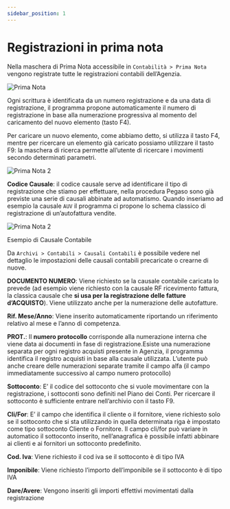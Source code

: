 ```yaml
---
sidebar_position: 1
---
```


# Registrazioni in prima nota

Nella maschera di Prima Nota accessibile in `Contabilità > Prima Nota` vengono registrate tutte le registrazioni contabili dell’Agenzia.

<div class="text--center">
  <img src="/img/95-prima-nota.png" alt="Prima Nota"/>
</div>

Ogni scrittura è identificata da un numero registrazione e da una data di registrazione, il programma propone automaticamente il numero di registrazione in base alla numerazione progressiva al momento del caricamento del nuovo elemento (tasto F4).

Per caricare un nuovo elemento, come abbiamo detto, si utilizza il tasto F4, mentre per ricercare un elemento già caricato possiamo utilizzare il tasto F9: la maschera di ricerca permette all’utente di ricercare i movimenti secondo determinati parametri.

<div class="text--center">
  <img src="/img/96-prima-nota2.png" alt="Prima Nota 2"/>
</div>

**Codice Causale**: il codice causale serve ad identificare il tipo di registrazione che stiamo per effettuare, nella procedura Pegaso sono già previste una serie di causali abbinate ad automatismo. Quando inseriamo ad esempio la causale `AUV` il programma ci propone lo schema classico di registrazione di un’autofattura vendite.

<div class="text--center">
  <img src="/img/97-causali-contabili.png" alt="Prima Nota 2"/>
</div>

Esempio di Causale Contabile

Da `Archivi > Contabili > Causali Contabili` è possibile vedere nel dettaglio le impostazioni delle causali contabili precaricate o crearne di nuove.

**DOCUMENTO NUMERO**: Viene richiesto se la causale contabile caricata lo prevede (ad esempio viene richiesto con la causale RF ricevimento fattura, la classica causale che **si usa per la registrazione delle fatture d’ACQUISTO**). Viene utilizzato anche per la numerazione delle autofatture.

**Rif. Mese/Anno**: Viene inserito automaticamente riportando un riferimento relativo al mese e l’anno di
competenza.

**PROT.**: Il **numero protocollo** corrisponde alla numerazione interna che viene data ai documenti in fase di registrazione.Esiste una numerazione separata per ogni registro acquisti presente in Agenzia, il programma identifica il registro acquisti in base alla causale utilizzata. L’utente può anche creare delle numerazioni separate tramite il campo alfa (il campo immediatamente successivo al campo numero protocollo)

**Sottoconto**: E’ il codice del sottoconto che si vuole movimentare con la registrazione, i sottoconti sono definiti nel Piano dei Conti. Per ricercare il sottoconto è sufficiente entrare nell’archivio con il tasto F9.

**Cli/For**: E’ il campo che identifica il cliente o il fornitore, viene richiesto solo se il sottoconto che si sta utilizzando in quella determinata riga è impostato come tipo sottoconto Cliente o Fornitore. Il campo cli/for può variare in automatico il sottoconto inserito, nell’anagrafica è possibile infatti abbinare ai clienti e ai fornitori un sottoconto predefinito.

**Cod. Iva**: Viene richiesto il cod iva se il sottoconto è di tipo IVA

**Imponibile**: Viene richiesto l’importo dell’imponibile se il sottoconto è di tipo IVA

**Dare/Avere**: Vengono inseriti gli importi effettivi movimentati dalla registrazione
